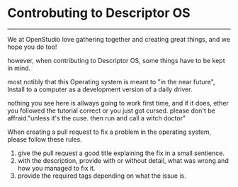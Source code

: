 # Controbuting to Descriptor OS

---

We at OpenStudio love gathering together and creating great things,
and we hope you do too!

however, when contributing to Descriptor OS, some things have to be kept in mind.

most notibly that this Operating system is meant to "in the near future", Install to a computer as a development version of a daily driver.

nothing you see here is allways going to work first time, and if it does, ether you followed the tutorial correct or you just got cursed. please don't be affraid."unless it's the cuse. then run and call a witch doctor"

When creating a pull request to fix a problem in the operating system, please follow these rules.

1. give the pull request a good title explaining the fix in a small sentience.
2. with the description, provide with or without detail, what was wrong and how you managed to fix it.
3. provide the required tags depending on what the issue is.